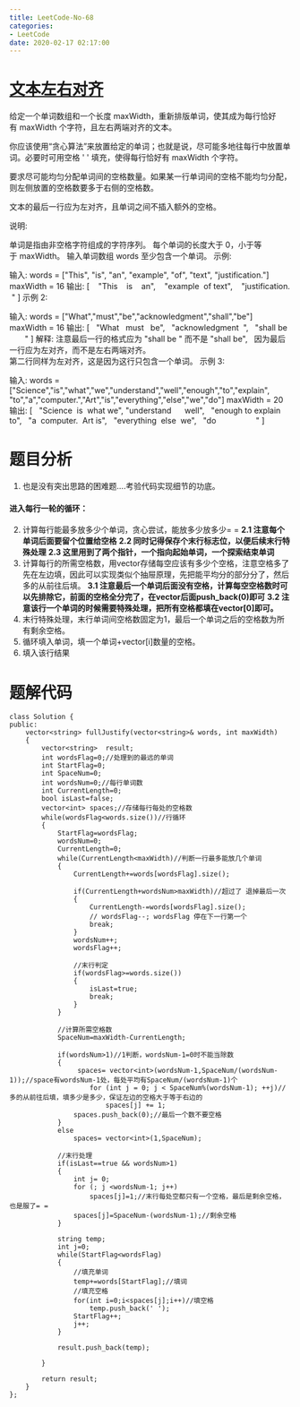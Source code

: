 ```yaml
---
title: LeetCode-No-68
categories:
- LeetCode
date: 2020-02-17 02:17:00
---
```

# [文本左右对齐](https://leetcode-cn.com/problems/text-justification)
给定一个单词数组和一个长度 maxWidth，重新排版单词，使其成为每行恰好有 maxWidth 个字符，且左右两端对齐的文本。

你应该使用“贪心算法”来放置给定的单词；也就是说，尽可能多地往每行中放置单词。必要时可用空格 ' ' 填充，使得每行恰好有 maxWidth 个字符。

要求尽可能均匀分配单词间的空格数量。如果某一行单词间的空格不能均匀分配，则左侧放置的空格数要多于右侧的空格数。

文本的最后一行应为左对齐，且单词之间不插入额外的空格。

说明:

单词是指由非空格字符组成的字符序列。
每个单词的长度大于 0，小于等于 maxWidth。
输入单词数组 words 至少包含一个单词。
示例:

输入:
words = ["This", "is", "an", "example", "of", "text", "justification."]
maxWidth = 16
输出:
[
   "This    is    an",
   "example  of text",
   "justification.  "
]
示例 2:

输入:
words = ["What","must","be","acknowledgment","shall","be"]
maxWidth = 16
输出:
[
  "What   must   be",
  "acknowledgment  ",
  "shall be        "
]
解释: 注意最后一行的格式应为 "shall be    " 而不是 "shall     be",
     因为最后一行应为左对齐，而不是左右两端对齐。       
     第二行同样为左对齐，这是因为这行只包含一个单词。
示例 3:

输入:
words = ["Science","is","what","we","understand","well","enough","to","explain",
         "to","a","computer.","Art","is","everything","else","we","do"]
maxWidth = 20
输出:
[
  "Science  is  what we",
  "understand      well",
  "enough to explain to",
  "a  computer.  Art is",
  "everything  else  we",
  "do                  "
]

# 题目分析
1. 也是没有突出思路的困难题....考验代码实现细节的功底。
####    进入每行一轮的循环：
2. 计算每行能最多放多少个单词，贪心尝试，能放多少放多少= =
**2.1 注意每个单词后面要留个位置给空格**
**2.2 同时记得保存个末行标志位，以便后续末行特殊处理**
**2.3 这里用到了两个指针，一个指向起始单词，一个探索结束单词**
3. 计算每行的所需空格数，用vector存储每空应该有多少个空格，注意空格多了先在左边填，因此可以实现类似个抽屉原理，先把能平均分的部分分了，然后多的从前往后填。
**3.1 注意最后一个单词后面没有空格，计算每空空格数时可以先排除它，前面的空格全分完了，在vector后面push_back(0)即可**
**3.2 注意该行一个单词的时候需要特殊处理，把所有空格都填在vector[0]即可。**
4. 末行特殊处理，末行单词间空格数固定为1，最后一个单词之后的空格数为所有剩余空格。
5. 循环填入单词，填一个单词+vector[i]数量的空格。
6. 填入该行结果

# 题解代码
```
class Solution {
public:
    vector<string> fullJustify(vector<string>& words, int maxWidth) 
    {
        vector<string>  result;
        int wordsFlag=0;//处理到的最远的单词
        int StartFlag=0;
        int SpaceNum=0;
        int wordsNum=0;//每行单词数
        int CurrentLength=0;
        bool isLast=false;
        vector<int> spaces;//存储每行每处的空格数
        while(wordsFlag<words.size())//行循环
        {   
            StartFlag=wordsFlag;
            wordsNum=0;
            CurrentLength=0;
            while(CurrentLength<maxWidth)//判断一行最多能放几个单词
            {   
                CurrentLength+=words[wordsFlag].size();
                
                if(CurrentLength+wordsNum>maxWidth)//超过了 退掉最后一次
                {
                    CurrentLength-=words[wordsFlag].size();
                    // wordsFlag--; wordsFlag 停在下一行第一个
                    break;
                }
                wordsNum++;
                wordsFlag++;

                //末行判定
                if(wordsFlag>=words.size())
                {
                    isLast=true;
                    break;
                }
            }

            //计算所需空格数
            SpaceNum=maxWidth-CurrentLength;
            
            if(wordsNum>1)//1判断，wordsNum-1=0时不能当除数
            {
                 spaces= vector<int>(wordsNum-1,SpaceNum/(wordsNum-1));//space有wordsNum-1处，每处平均有SpaceNum/(wordsNum-1)个
					for (int j = 0; j < SpaceNum%(wordsNum-1); ++j)//多的从前往后填，填多少是多少，保证左边的空格大于等于右边的
                        spaces[j] += 1;
                spaces.push_back(0);//最后一个数不要空格
            }
            else
                spaces= vector<int>(1,SpaceNum);

            //末行处理
            if(isLast==true && wordsNum>1)
            {
                int j= 0;
                for (; j <wordsNum-1; j++)
                    spaces[j]=1;//末行每处空都只有一个空格，最后是剩余空格，也是服了= =
                spaces[j]=SpaceNum-(wordsNum-1);//剩余空格
            }
                    
            string temp;
            int j=0;
            while(StartFlag<wordsFlag)
            {   
                //填充单词
                temp+=words[StartFlag];//填词
                //填充空格
                for(int i=0;i<spaces[j];i++)//填空格
                    temp.push_back(' ');
                StartFlag++;
                j++;
            }

            result.push_back(temp);

        }

        return result;
    }
};
```
